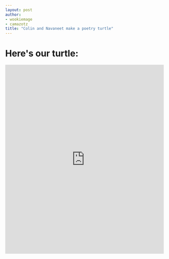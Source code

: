 ```yaml
---
layout: post
author: 
- wookiemage
- camazotz
title: "Colin and Navaneet make a poetry turtle"
---
```

# Here\'s our turtle:
<iframe src="https://trinket.io/embed/python/9cb80cca5b" width="100%" height="600" frameborder="0" marginwidth="0" marginheight="0" allowfullscreen></iframe>
